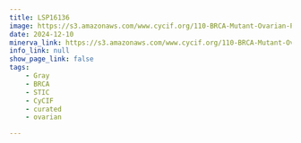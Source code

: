 ```yaml
---
title: LSP16136
image: https://s3.amazonaws.com/www.cycif.org/110-BRCA-Mutant-Ovarian-Precursors/LSP16136/LSP16136.png
date: 2024-12-10
minerva_link: https://s3.amazonaws.com/www.cycif.org/110-BRCA-Mutant-Ovarian-Precursors/LSP16136/index.html
info_link: null
show_page_link: false
tags:
    - Gray
    - BRCA
    - STIC
    - CyCIF
    - curated
    - ovarian

---
```

